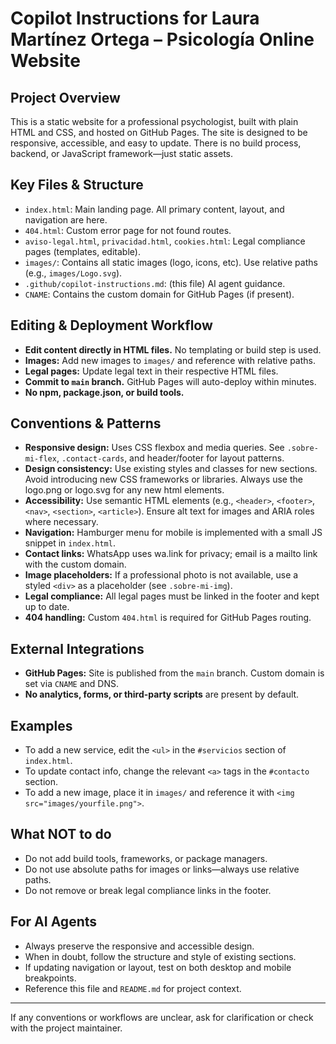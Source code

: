 # Copilot Instructions for Laura Martínez Ortega – Psicología Online Website

## Project Overview
This is a static website for a professional psychologist, built with plain HTML and CSS, and hosted on GitHub Pages. The site is designed to be responsive, accessible, and easy to update. There is no build process, backend, or JavaScript framework—just static assets.

## Key Files & Structure
- `index.html`: Main landing page. All primary content, layout, and navigation are here.
- `404.html`: Custom error page for not found routes.
- `aviso-legal.html`, `privacidad.html`, `cookies.html`: Legal compliance pages (templates, editable).
- `images/`: Contains all static images (logo, icons, etc). Use relative paths (e.g., `images/Logo.svg`).
- `.github/copilot-instructions.md`: (this file) AI agent guidance.
- `CNAME`: Contains the custom domain for GitHub Pages (if present).

## Editing & Deployment Workflow
- **Edit content directly in HTML files.** No templating or build step is used.
- **Images:** Add new images to `images/` and reference with relative paths.
- **Legal pages:** Update legal text in their respective HTML files.
- **Commit to `main` branch.** GitHub Pages will auto-deploy within minutes.
- **No npm, package.json, or build tools.**

## Conventions & Patterns
- **Responsive design:** Uses CSS flexbox and media queries. See `.sobre-mi-flex`, `.contact-cards`, and header/footer for layout patterns.
- **Design consistency:** Use existing styles and classes for new sections. Avoid introducing new CSS frameworks or libraries. Always use the logo.png or logo.svg for any new html elements.
- **Accessibility:** Use semantic HTML elements (e.g., `<header>`, `<footer>`, `<nav>`, `<section>`, `<article>`). Ensure alt text for images and ARIA roles where necessary.
- **Navigation:** Hamburger menu for mobile is implemented with a small JS snippet in `index.html`.
- **Contact links:** WhatsApp uses wa.link for privacy; email is a mailto link with the custom domain.
- **Image placeholders:** If a professional photo is not available, use a styled `<div>` as a placeholder (see `.sobre-mi-img`).
- **Legal compliance:** All legal pages must be linked in the footer and kept up to date.
- **404 handling:** Custom `404.html` is required for GitHub Pages routing.

## External Integrations
- **GitHub Pages:** Site is published from the `main` branch. Custom domain is set via `CNAME` and DNS.
- **No analytics, forms, or third-party scripts** are present by default.

## Examples
- To add a new service, edit the `<ul>` in the `#servicios` section of `index.html`.
- To update contact info, change the relevant `<a>` tags in the `#contacto` section.
- To add a new image, place it in `images/` and reference it with `<img src="images/yourfile.png">`.

## What NOT to do
- Do not add build tools, frameworks, or package managers.
- Do not use absolute paths for images or links—always use relative paths.
- Do not remove or break legal compliance links in the footer.

## For AI Agents
- Always preserve the responsive and accessible design.
- When in doubt, follow the structure and style of existing sections.
- If updating navigation or layout, test on both desktop and mobile breakpoints.
- Reference this file and `README.md` for project context.

---
If any conventions or workflows are unclear, ask for clarification or check with the project maintainer.
